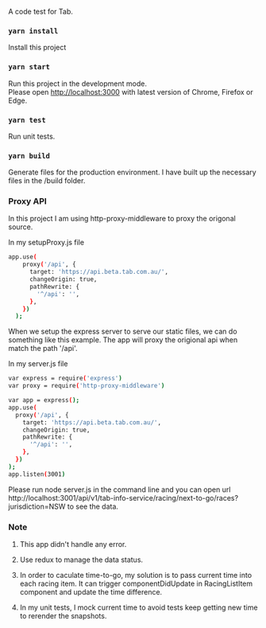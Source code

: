 A code test for Tab.

### `yarn install`

Install this project

### `yarn start`

Run this project in the development mode.<br>
Please open [http://localhost:3000](http://localhost:3000) with latest version of Chrome, Firefox or Edge.


### `yarn test`
Run unit tests.


### `yarn build`
Generate files for the production environment. I have built up the necessary files in the /build folder.

### Proxy API
In this project I am using http-proxy-middleware to proxy the origonal source. 

In my setupProxy.js file
```sh
app.use(
    proxy('/api', {
      target: 'https://api.beta.tab.com.au/',
      changeOrigin: true,
      pathRewrite: {
        '^/api': '',
      },
    })
  );
```

When we setup the express server to serve our static files, we can do something like this example.
The app will proxy the origional api when match the path '/api'.

In my server.js file
```sh
var express = require('express')
var proxy = require('http-proxy-middleware')

var app = express();
app.use(
  proxy('/api', {
    target: 'https://api.beta.tab.com.au/',
    changeOrigin: true,
    pathRewrite: {
      '^/api': '',
    },
  })
);
app.listen(3001)

```
Please run node server.js in the command line and you can open url http://localhost:3001/api/v1/tab-info-service/racing/next-to-go/races?jurisdiction=NSW to see the data.


### Note
1. This app didn't handle any error.
2. Use redux to manage the data status.
3. In order to caculate time-to-go, my solution is to pass current time into each racing item. It can trigger componentDidUpdate in RacingListItem component and update the time difference.

4. In my unit tests, I mock current time to avoid tests keep getting new time to rerender the snapshots.



